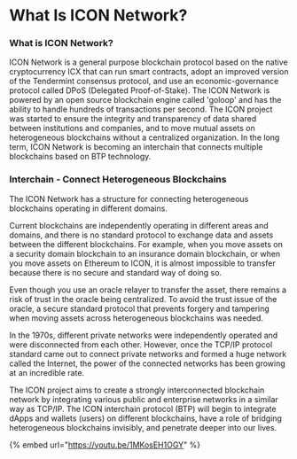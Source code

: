 # What Is ICON Network?

### What is ICON Network?

ICON Network is a general purpose blockchain protocol based on the native cryptocurrency ICX that can run smart contracts, adopt an improved version of the Tendermint consensus protocol, and use an economic-governance protocol called DPoS \(Delegated Proof-of-Stake\). The ICON Network is powered by an open source blockchain engine called 'goloop' and has the ability to handle hundreds of transactions per second. The ICON project was started to ensure the integrity and transparency of data shared between institutions and companies, and to move mutual assets on heterogeneous blockchains without a centralized organization. In the long term, ICON Network is becoming an interchain that connects multiple blockchains based on BTP technology.

### Interchain - Connect Heterogeneous Blockchains

The ICON Network has a structure for connecting heterogeneous blockchains operating in different domains.

Current blockchains are independently operating in different areas and domains, and there is no standard protocol to exchange data and assets between the different blockchains. For example, when you move assets on a security domain blockchain to an insurance domain blockchain, or when you move assets on Ethereum to ICON, it is almost impossible to transfer because there is no secure and standard way of doing so.

Even though you use an oracle relayer to transfer the asset, there remains a risk of trust in the oracle being centralized. To avoid the trust issue of the oracle, a secure standard protocol that prevents forgery and tampering when moving assets across heterogeneous blockchains was needed.

In the 1970s, different private networks were independently operated and were disconnected from each other. However, once the TCP/IP protocol standard came out to connect private networks and formed a huge network called the Internet, the power of the connected networks has been growing at an incredible rate.

The ICON project aims to create a strongly interconnected blockchain network by integrating various public and enterprise networks in a similar way as TCP/IP. The ICON interchain protocol \(BTP\) will begin to integrate dApps and wallets \(users\) on different blockchains, have a role of bridging heterogeneous blockchains invisibly, and penetrate deeper into our lives.

{% embed url="https://youtu.be/1MKosEH1OGY" %}



